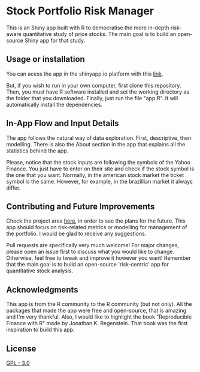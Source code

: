 # Stock Portfolio Risk Manager

This is an Shiny app built with R to democratise the more in-depth risk-aware quantitative study of price stocks. The main goal is to build an open-source Shiny app for that study.

## Usage or installation

You can acess the app in the shinyapp.io platform with this [link](https://adriel-martins.shinyapps.io/Portfolio_Manager/?_ga=2.210384469.1377155949.1589635077-482263549.1556407394).

But, if you wish to run in your own computer, first clone this repository. Then, you must have R software installed and set the working directory as the folder that you downloaded. Finally, just run the file "app.R". It will automatically install the dependencies.

## In-App Flow and Input Details

The app follows the natural way of data exploration. First, descriptive, then modelling. There is also the About section in the app that explains all the statistics behind the app.

Please, notice that the stock inputs are following the symbols of the Yahoo Finance. You just have to enter on their site and check if the stock symbol is the one that you want. Normally, in the american stock market the ticket symbol is the same. However, for example, in the brazillian market it always differ. 

## Contributing and Future Improvements

Check the project area [here](https://github.com/Martins6/Stock_Portfolio_Manager/projects/1), in order to see the plans for the future. This app should focus on risk-related metrics or modelling for management of the portfolio. I would be glad to receive any suggestions.

Pull requests are specifically very much welcome! For major changes, please open an issue first to discuss what you would like to change. Otherwise, feel free to tweak and improve it however you want! Remember that the main goal is to build an open-source 'risk-centric' app for quantitative stock analysis.

## Acknowledgments

This app is from the R community to the R community (but not only). All the packages that made the app were free and open-source, that is amazing and I'm very thankful. Also, I would like to highlight the book "Reproducible Finance with R" made by Jonathan K. Regenstein. That book was the first inspiration to build this app.

## License
[GPL - 3.0](https://choosealicense.com/licenses/gpl-3.0/)
